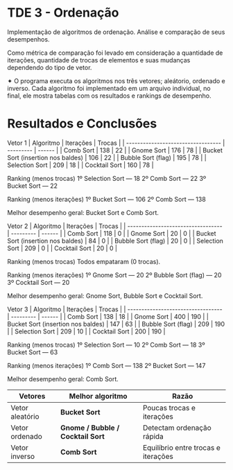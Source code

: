 # TDE 3 - Ordenação 

Implementação de algoritmos de ordenação. Análise e comparação de seus desempenhos.

Como métrica de comparação foi levado em consideração a quantidade de iterações, quantidade de trocas de elementos e suas mudanças dependendo do tipo de vetor.


✦ O programa executa os algoritmos nos três vetores; aleátorio, ordenado e inverso. Cada algoritmo foi implementado em um arquivo individual, no final, ele mostra tabelas com os resultados e rankings de desempenho.


# Resultados e Conclusões

Vetor 1 
| Algoritmo                          | Iterações | Trocas |
| ---------------------------------- | --------- | ------ |
| Comb Sort                          | 138       | 22     |
| Gnome Sort                         | 176       | 78     |
| Bucket Sort (insertion nos baldes) | 106       | 22     |
| Bubble Sort (flag)                 | 195       | 78     |
| Selection Sort                     | 209       | 18     |
| Cocktail Sort                      | 160       | 78     |

Ranking (menos trocas)
1º Selection Sort — 18
2º Comb Sort — 22
3º Bucket Sort — 22

Ranking (menos iterações)
1º Bucket Sort — 106
2º Comb Sort — 138

Melhor desempenho geral: Bucket Sort e Comb Sort.

Vetor 2
| Algoritmo                          | Iterações | Trocas |
| ---------------------------------- | --------- | ------ |
| Comb Sort                          | 118       | 0      |
| Gnome Sort                         | 20        | 0      |
| Bucket Sort (insertion nos baldes) | 84        | 0      |
| Bubble Sort (flag)                 | 20        | 0      |
| Selection Sort                     | 209       | 0      |
| Cocktail Sort                      | 20        | 0      |

Ranking (menos trocas)
Todos empataram (0 trocas).

Ranking (menos iterações)
1º Gnome Sort — 20
2º Bubble Sort (flag) — 20
3º Cocktail Sort — 20

Melhor desempenho geral: Gnome Sort, Bubble Sort e Cocktail Sort.

Vetor 3
| Algoritmo                          | Iterações | Trocas |
| ---------------------------------- | --------- | ------ |
| Comb Sort                          | 138       | 18     |
| Gnome Sort                         | 400       | 190    |
| Bucket Sort (insertion nos baldes) | 147       | 63     |
| Bubble Sort (flag)                 | 209       | 190    |
| Selection Sort                     | 209       | 10     |
| Cocktail Sort                      | 200       | 190    |

Ranking (menos trocas)
1º Selection Sort — 10
2º Comb Sort — 18
3º Bucket Sort — 63

Ranking (menos iterações)
1º Comb Sort — 138
2º Bucket Sort — 147

Melhor desempenho geral: Comb Sort.


| Vetores         | Melhor algoritmo                   | Razão                               |
| --------------- | ---------------------------------- | ----------------------------------- |
| Vetor aleatório | **Bucket Sort**                    | Poucas trocas e iterações           |
| Vetor ordenado  | **Gnome / Bubble / Cocktail Sort** | Detectam ordenação rápida           |
| Vetor inverso   | **Comb Sort**                      | Equilíbrio entre trocas e iterações |





